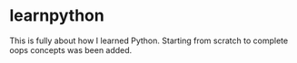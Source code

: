 # learnpython
This is fully about how I learned Python.
Starting from scratch to complete oops concepts was been added.